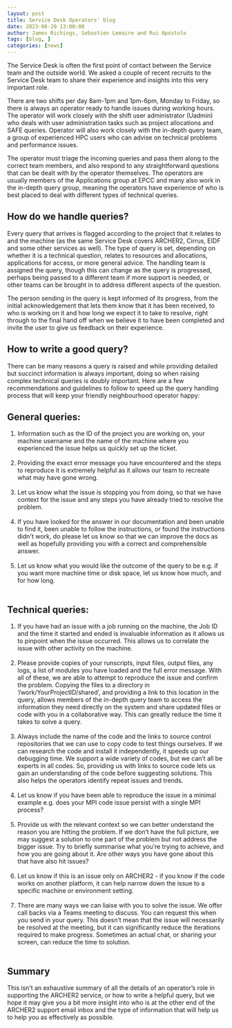 ```yaml
---
layout: post
title: Service Desk Operators' blog
date: 2023-06-20 13:00:00
author: James Richings, Sebastien Lemaire and Rui Apóstolo
tags: [blog, ] 
categories: [news]
---
```



The Service Desk is often the first point of contact between the Service team and the outside world.  We asked a couple of recent recruits to the Service Desk team to share their experience and insights into this very important role.

<!--more-->

There are two shifts per day 8am-1pm and 1pm-6pm, Monday to Friday, so there is always an operator ready to handle issues during working hours. The operator will work closely with the shift user administrator (Uadmin) who deals with user administration tasks such as project allocations and SAFE queries.  Operator will also work closely with the in-depth query team, a group of experienced HPC users who can advise on technical problems and performance issues.

The operator must triage the incoming queries and pass them along to the correct team members, and also respond to any straightforward questions that can be dealt with by the operator themselves.  The operators are usually members of the Applications group at EPCC and many also work in the in-depth query group, meaning the operators have experience of who is best placed to deal with different types of technical queries. 

## How do we handle queries?

Every query that arrives is flagged according to the project that it relates to and the machine (as the same Service Desk covers ARCHER2, Cirrus, EIDF and some other services as well).  The type of query is set, depending on whether it is a technical question, relates to resources and allocations, applications for access, or more general advice. The handling team is assigned the query, though this can change as the query is progressed, perhaps being passed to a different team if more support is needed, or other teams can be brought in to address different aspects of the question.

The person sending in the query is kept informed of its progress, from the initial acknowledgement that lets them know that it has been received, to who is working on it and how long we expect it to take to resolve, right through to the final hand off when we believe it to have been completed and invite the user to give us feedback on their experience.

## How to write a good query?

There can be many reasons a query is raised and while providing detailed but succinct information is always important, doing so when raising complex technical queries is doubly important. Here are a few recommendations and guidelines to follow to speed up the query handling process that will keep your friendly neighbourhood operator happy:

## General queries:

1. Information such as the ID of the project you are working on, your machine username and the name of the machine where you experienced the issue helps us quickly set up the ticket.<br/><br/>
1. Providing the exact error message you have encountered and the steps to reproduce it is extremely helpful as it allows our team to recreate what may have gone wrong.<br/><br/>
1. Let us know what the issue is stopping you from doing, so that we have context for the issue and any steps you have already tried to resolve the problem.<br/><br/>
1. If you have looked for the answer in our documentation and been unable to find it, been unable to follow the instructions, or found the instructions didn't work, do please let us know so that we can improve the docs as well as hopefully providing you with a correct and comprehensible answer.<br/><br/>
1. Let us know what you would like the outcome of the query to be e.g. if you want more machine time or disk space, let us know how much, and for how long.<br/><br/>

## Technical queries:

1. If you have had an issue with a job running on the machine, the Job ID and the time it started and ended is invaluable information as it allows us to pinpoint when the issue occurred. This allows us to correlate the issue with other activity on the machine.<br/><br/>
1. Please provide copies of your runscripts, input files, output files, any logs, a list of modules you have loaded and the full error message. With all of these, we are able to attempt to reproduce the issue and confirm the problem. Copying the files to a directory in ‘/work/YourProjectID/shared’, and providing a link to this location in the query, allows members of the in-depth query team to access the information they need directly on the system and share updated files or code with you in a collaborative way. This can greatly reduce the time it takes to solve a query. <br/><br/>
1. Always include the name of the code and the links to source control repositories that we can use to copy code to test things ourselves. If we can research the code and install it independently, it speeds up our debugging time. We support a wide variety of codes, but we can’t all be experts in all codes. So, providing us with links to source code lets us gain an understanding of the code before suggesting solutions. This also helps the operators identify repeat issues and trends.<br/><br/>
1. Let us know if you have been able to reproduce the issue in a minimal example e.g. does your MPI code issue persist with a single MPI process?<br/><br/>
1. Provide us with the relevant context so we can better understand the reason you are hitting the problem. If we don’t have the full picture, we may suggest a solution to one part of the problem but not address the bigger issue. Try to briefly summarise what you’re trying to achieve, and how you are going about it. Are other ways you have gone about this that have also hit issues?<br/><br/>
1. Let us know if this is an issue only on ARCHER2 - if you know if the code works on another platform, it can help narrow down the issue to a specific machine or environment setting.<br/><br/>
1. There are many ways we can liaise with you to solve the issue.  We offer call backs via a Teams meeting to discuss. You can request this when you send in your query.  This doesn’t mean that the issue will necessarily be resolved at the meeting, but it can significantly reduce the iterations required to make progress.  Sometimes an actual chat, or sharing your screen, can reduce the time to solution. <br/><br/>

## Summary

This isn’t an exhaustive summary of all the details of an operator’s role in supporting the ARCHER2 service, or how to write a helpful query, but we hope it may give you a bit more insight into who is at the other end of the ARCHER2 support email inbox and the type of information that will help us to help you as effectively as possible.


 










<!--

<img src="{{ site.baseurl }}/img/news/210127-IMG_0126.jpg" alt="ARCHER2" title="ARCHER2"/>

<img src="{{ site.baseurl }}/img/logos/euro-cc.jpg" alt="EuroCC" title="EuroCC" align="right" width="10%" />

<a href="https:www        ">
<img src="{{ site.baseurl }}/img/blog/211030-uk-stats-auth.jpg" alt="ARCHER2" title="ARCHER2" style="width: 30%"   /></a>



![image]({{ site.baseurl }}/img/blog/210412-systems-blog_pic2.jpg)
{: .img-center style="width: 60%" 
alt="ARCHER2" 
title="ARCHER2"}



<div>

<iframe title="Video"  width="1000" height="560" src="https://www.youtube.com/embed/UXHE7ljmhaQ" frameborder="0" allow="accelerometer; autoplay; encrypted-media; gyroscope; picture-in-picture" allowfullscreen></iframe>

</div>


-->
